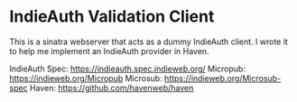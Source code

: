 # IndieAuth Validation Client

This is a sinatra webserver that acts as a dummy IndieAuth client.  I wrote it to help me implement an IndieAuth provider in Haven.

IndieAuth Spec: https://indieauth.spec.indieweb.org/
Micropub: https://indieweb.org/Micropub
Microsub: https://indieweb.org/Microsub-spec
Haven: https://github.com/havenweb/haven
